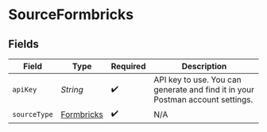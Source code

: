 # SourceFormbricks


## Fields

| Field                                                                          | Type                                                                           | Required                                                                       | Description                                                                    |
| ------------------------------------------------------------------------------ | ------------------------------------------------------------------------------ | ------------------------------------------------------------------------------ | ------------------------------------------------------------------------------ |
| `apiKey`                                                                       | *String*                                                                       | :heavy_check_mark:                                                             | API key to use. You can generate and find it in your Postman account settings. |
| `sourceType`                                                                   | [Formbricks](../../models/shared/Formbricks.md)                                | :heavy_check_mark:                                                             | N/A                                                                            |